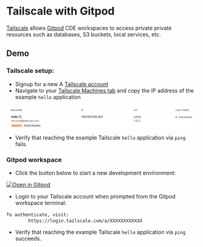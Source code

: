 # Tailscale with Gitpod

[Tailscale](https://tailscale.com/) allows [Gitpod](https://www.gitpod.io/) CDE workspaces to access private private resources such as databases, S3 buckets, local services, etc.

## Demo

### Tailscale setup: 

* Signup for a new A [Tailscale account](https://login.tailscale.com/login)
* Navigate to your [Tailscale Machines tab](https://login.tailscale.com/admin/machines) and copy the IP address of the example `hello` application

![Tailscale hello service](docs/images/ping.png)

* Verify that reaching the example Tailscale `hello` application via `ping` fails.

### Gitpod workspace

* Click the button below to start a new development environment:

[![Open in Gitpod](https://gitpod.io/button/open-in-gitpod.svg)](https://gitpod.io/#https://github.com/gitpod-io/demo-tailscale-with-gitpod)

* Login to your Tailscale account when prompted from the Gitpod workspace terminal:
```
To authenticate, visit:
        https://login.tailscale.com/a/XXXXXXXXXXXX
```
* Verify that reaching the example Tailscale `hello` application via `ping` succeeds.